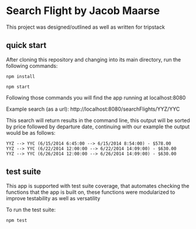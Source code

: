 # Search Flight by Jacob Maarse

This project was designed/outlined as well as written for tripstack

## quick start

After cloning this repository and changing into its main directory, run the following commands:

```
npm install

npm start
```

Following those commands you will find the app running at localhost:8080

Example search (as a url): http://localhost:8080/searchFlights/YYZ/YYC

This search will return results in the command line, this output will be sorted by price followed by departure date, continuing with our example the output would be as follows: 

```
YYZ --> YYC (6/15/2014 6:45:00 --> 6/15/2014 8:54:00) - $578.00
YYZ --> YYC (6/22/2014 12:00:00 --> 6/22/2014 14:09:00) - $630.00
YYZ --> YYC (6/26/2014 12:00:00 --> 6/26/2014 14:09:00) - $630.00
```

## test suite

This app is supported with test suite coverage, that automates checking the functions that the app is built on, these functions were modularized to improve testability as well as versatility

To run the test suite:

```
npm test
```